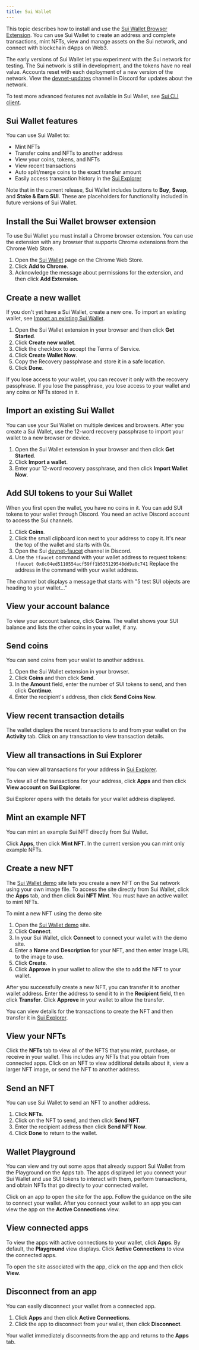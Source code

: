 ```yaml
---
title: Sui Wallet
---
```


This topic describes how to install and use the [Sui Wallet Browser Extension](https://chrome.google.com/webstore/detail/sui-wallet/opcgpfmipidbgpenhmajoajpbobppdil). You can use Sui Wallet to create an address and complete transactions, mint NFTs, view and manage assets on the Sui network, and connect with blockchain dApps on Web3.

The early versions of Sui Wallet let you experiment with the Sui network for testing. The Sui network is still in development, and the tokens have no real value. Accounts reset with each deployment of a new version of the network. View the [devnet-updates](https://discord.com/channels/916379725201563759/1004638487078772736) channel in Discord for updates about the network.

To test more advanced features not available in Sui Wallet, see [Sui CLI client](../build/cli-client.md).

## Sui Wallet features

You can use Sui Wallet to:

* Mint NFTs
* Transfer coins and NFTs to another address
* View your coins, tokens, and NFTs
* View recent transactions
* Auto split/merge coins to the exact transfer amount
* Easily access transaction history in the [Sui Explorer](https://explorer.devnet.sui.io/)

Note that in the current release, Sui Wallet includes buttons to **Buy**, **Swap**, and **Stake & Earn SUI**. These are placeholders for functionality included in future versions of Sui Wallet. 

## Install the Sui Wallet browser extension

To use Sui Wallet you must install a Chrome browser extension. You can use the extension with any browser that supports Chrome extensions from the Chrome Web Store. 

1. Open the [Sui Wallet](https://chrome.google.com/webstore/detail/sui-wallet/opcgpfmipidbgpenhmajoajpbobppdil) page on the Chrome Web Store.
1. Click **Add to Chrome**.
1. Acknowledge the message about permissions for the extension, and then click **Add Extension**.

## Create a new wallet

If you don't yet have a Sui Wallet, create a new one. To import an existing wallet, see [Import an existing Sui Wallet](#import-an-existing-sui-wallet).

1. Open the Sui Wallet extension in your browser and then click **Get Started**.
1. Click **Create new wallet**.
1. Click the checkbox to accept the Terms of Service.
1. Click **Create Wallet Now**.
1. Copy the Recovery passphrase and store it in a safe location.
1. Click **Done**.

If you lose access to your wallet, you can recover it only with the recovery passphrase. If you lose the passphrase, you lose access to your wallet and any coins or NFTs stored in it.

## Import an existing Sui Wallet

You can use your Sui Wallet on multiple devices and browsers. After you create a Sui Wallet, use the 12-word recovery passphrase to import your wallet to a new browser or device. 

1. Open the Sui Wallet extension in your browser and then click **Get Started**.
1. Click **Import a wallet**.
1. Enter your 12-word recovery passphrase, and then click **Import Wallet Now**.

## Add SUI tokens to your Sui Wallet

When you first open the wallet, you have no coins in it. You can add SUI tokens to your wallet through Discord. You need an active Discord account to access the Sui channels.

1. Click **Coins**.
1. Click the small clipboard icon next to your address to copy it. 
It's near the top of the wallet and starts with 0x.
1. Open the Sui [devnet-faucet](https://discord.com/channels/916379725201563759/971488439931392130) channel in Discord.
1. Use the `!faucet` command with your wallet address to request tokens:
   `!faucet 0x6c04ed5110554acf59ff1b535129548dd9a0c741`
   Replace the address in the command with your wallet address.

The channel bot displays a message that starts with "5 test SUI objects are heading to your wallet..."

## View your account balance

To view your account balance, click **Coins**. The wallet shows your SUI balance and lists the other coins in your wallet, if any.


## Send coins

You can send coins from your wallet to another address.

1. Open the Sui Wallet extension in your browser.
1. Click **Coins** and then click **Send**.
1. In the **Amount** field, enter the number of SUI tokens to send, and then click **Continue**.
1. Enter the recipient's address, then click **Send Coins Now**.


## View recent transaction details

The wallet displays the recent transactions to and from your wallet on the **Activity** tab. Click on any transaction to view transaction details.


## View all transactions in Sui Explorer

You can view all transactions for your address in [Sui Explorer](https://explorer.devnet.sui.io/).

To view all of the transactions for your address, click **Apps** and then click **View account on Sui Explorer**.

Sui Explorer opens with the details for your wallet address displayed.


## Mint an example NFT

You can mint an example Sui NFT directly from Sui Wallet.

Click **Apps**, then click **Mint NFT**. In the current version you can mint only example NFTs.

## Create a new NFT

The [Sui Wallet demo](https://sui-wallet-demo.sui.io/) site lets you create a new NFT on the Sui network using your own image file. To access the site directly from Sui Wallet, click the **Apps** tab, and then click **Sui NFT Mint**. You must have an active wallet to mint NFTs.

To mint a new NFT using the demo site
1. Open the [Sui Wallet demo](https://sui-wallet-demo.sui.io/) site.
1. Click **Connect**.
1. In your Sui Wallet, click **Connect** to connect your wallet with the demo site.
1. Enter a **Name** and **Description** for your NFT, and then enter Image URL to the image to use.
1. Click **Create**.
1. Click **Approve** in your wallet to allow the site to add the NFT to your wallet.

After you successfully create a new NFT, you can transfer it to another wallet address. Enter the address to send it to in the **Recipient** field, then click **Transfer**. Click **Approve** in your wallet to allow the transfer.

You can view details for the transactions to create the NFT and then transfer it in [Sui Explorer](https://explorer.devnet.sui.io/).

## View your NFTs

Click the **NFTs** tab to view all of the NFTS that you mint, purchase, or receive in your wallet. This includes any NFTs that you obtain from connected apps.  Click on an NFT to view additional details about it, view a larger NFT image, or send the NFT to another address.

## Send an NFT

You can use Sui Wallet to send an NFT to another address.

1. Click **NFTs**.
1. Click on the NFT to send, and then click **Send NFT**.
1. Enter the recipient address then click **Send NFT Now**.
1. Click **Done** to return to the wallet.


## Wallet Playground

You can view and try out some apps that already support Sui Wallet from the Playground on the Apps tab. The apps displayed let you connect your Sui Wallet and use SUI tokens to interact with them, perform transactions, and obtain NFTs that go directly to your connected wallet.

Click on an app to open the site for the app. Follow the guidance on the site to connect your wallet. After you connect your wallet to an app you can view the app on the **Active Connections** view.


## View connected apps

To view the apps with active connections to your wallet, click **Apps**. By default, the **Playground** view displays. Click **Active Connections** to view the connected apps.

To open the site associated with the app, click on the app and then click **View**.


## Disconnect from an app

You can easily disconnect your wallet from a connected app. 
1. Click **Apps** and then click **Active Connections**.
1. Click the app to disconnect from your wallet, then click **Disconnect**.

Your wallet immediately disconnects from the app and returns to the **Apps** tab.




